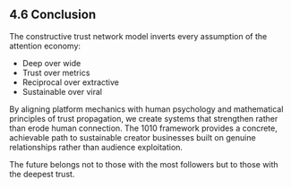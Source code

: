 ## 4.6 Conclusion

The constructive trust network model inverts every assumption of the attention economy:
- Deep over wide
- Trust over metrics
- Reciprocal over extractive
- Sustainable over viral

By aligning platform mechanics with human psychology and mathematical principles of trust propagation, we create systems that strengthen rather than erode human connection. The 1010 framework provides a concrete, achievable path to sustainable creator businesses built on genuine relationships rather than audience exploitation.

The future belongs not to those with the most followers but to those with the deepest trust.
